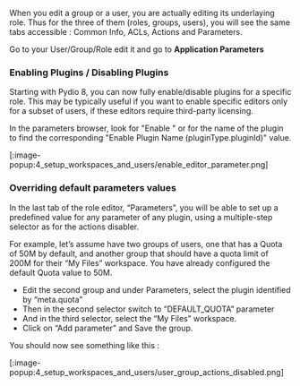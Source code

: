 When you edit a group or a user, you are actually editing its underlaying role. Thus for the three of them (roles, groups, users), you will see the same tabs accessible : Common Info, ACLs, Actions and Parameters.

Go to your User/Group/Role edit it and go to **Application Parameters**

### Enabling Plugins / Disabling Plugins
Starting with Pydio 8, you can now fully enable/disable plugins for a specific role. This may be typically useful if you want to enable specific editors only for a subset of users, if these editors require third-party licensing.

In the parameters browser, look for "Enable " or for the name of the plugin to find the corresponding "Enable Plugin Name (pluginType.pluginId)" value.

[:image-popup:4_setup_workspaces_and_users/enable_editor_parameter.png]

### Overriding default parameters values
In the last tab of the role editor, “Parameters”, you will be able to set up a predefined value for any parameter of any plugin, using a multiple-step selector as for the actions disabler.

For example, let’s assume have two groups of users, one that has a Quota of 50M by default, and another group that should have a quota limit of 200M for their “My Files” workspace. You have already configured the default Quota value to 50M.

+ Edit the second group and under Parameters, select the plugin identified by  “meta.quota”
+ Then in the second selector switch to “DEFAULT_QUOTA” parameter
+ And in the third selector, select the “My Files” workspace.
+ Click on “Add parameter” and Save the group.

You should now see something like this :

[:image-popup:4_setup_workspaces_and_users/user_group_actions_disabled.png]
